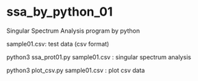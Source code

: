 # ssa_by_python_01
Singular Spectrum Analysis program by python

sample01.csv: test data (csv format)

python3 ssa_prot01.py sample01.csv : singular spectrum analysis

python3 plot_csv.py sample01.csv : plot csv data
